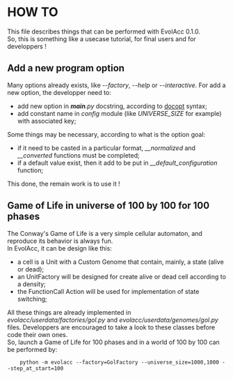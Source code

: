 # HOW TO
This file describes things that can be performed with EvolAcc 0.1.0.  
So, this is something like a usecase tutorial, for final users and for developpers !


## Add a new program option
Many options already exists, like *--factory*, *--help* or *--interactive*.
For add a new option, the developper need to:
- add new option in *__main__.py* docstring, according to [docopt](http://docopt.org/ ) syntax;
- add constant name in *config* module (like *UNIVERSE\_SIZE* for example) with associated key;
  
Some things may be necessary, according to what is the option goal:
- if it need to be casted in a particular format, *__normalized* and *__converted* functions must be completed;
- if a default value exist, then it add to be put in *__default_configuration* function;
  
This done, the remain work is to use it !  


## Game of Life in universe of 100 by 100 for 100 phases
The Conway's Game of Life is a very simple cellular automaton, 
and reproduce its behavior is always fun.  
In EvolAcc, it can be design like this:
- a cell is a Unit with a Custom Genome that contain, mainly, a state (alive or dead);
- an UnitFactory will be designed for create alive or dead cell according to a density;
- the FunctionCall Action will be used for implementation of state switching; 

All these things are already implemented in *evolacc/userdata/factories/gol.py* and *evolacc/userdata/genomes/gol.py* files.
Developpers are encouraged to take a look to these classes before code their own ones.  
So, launch a Game of Life for 100 phases and in a world of 100 by 100 can be performed by:

        python -m evolacc --factory=GolFactory --universe_size=1000,1000 --step_at_start=100


